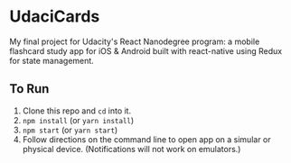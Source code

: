 # UdaciCards

My final project for Udacity's React Nanodegree program: a mobile flashcard study app for iOS & Android built with react-native using Redux for state management.

## To Run

1. Clone this repo and `cd` into it.
2. `npm install` (or `yarn install`)
3. `npm start` (or `yarn start`)
4. Follow directions on the command line to open app on a simular or physical device. (Notifications will not work on emulators.)
